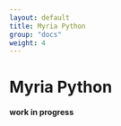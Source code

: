 ```yaml
---
layout: default
title: Myria Python
group: "docs"
weight: 4
---
```


# Myria Python

**work in progress**